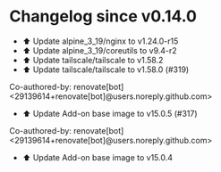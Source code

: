 # Changelog since v0.14.0
- ⬆️ Update alpine_3_19/nginx to v1.24.0-r15 
- ⬆️ Update alpine_3_19/coreutils to v9.4-r2 
- ⬆️ Update tailscale/tailscale to v1.58.2 
- ⬆️ Update tailscale/tailscale to v1.58.0 (#319)

Co-authored-by: renovate[bot] <29139614+renovate[bot]@users.noreply.github.com> 
- ⬆️ Update Add-on base image to v15.0.5 (#317)

Co-authored-by: renovate[bot] <29139614+renovate[bot]@users.noreply.github.com> 
- ⬆️ Update Add-on base image to v15.0.4 
